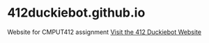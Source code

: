 # 412duckiebot.github.io
Website for CMPUT412 assignment
[Visit the 412 Duckiebot Website](https://sandhya-ad.github.io/412duckiebot/)

